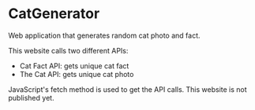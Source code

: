 # CatGenerator
Web application that generates random cat photo and fact.

This website calls two different APIs:
- Cat Fact API: gets unique cat fact
- The Cat API: gets unique cat photo

JavaScript's fetch method is used to get the API calls.
This website is not published yet.


